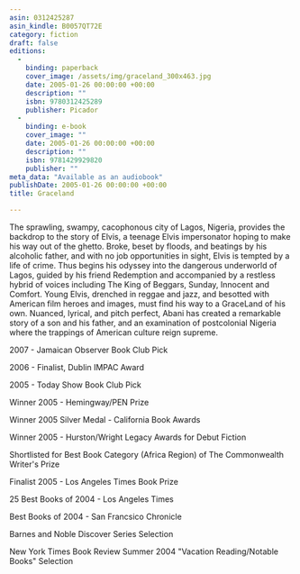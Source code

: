 ```yaml
---
asin: 0312425287
asin_kindle: B0057QT72E
category: fiction
draft: false
editions: 
  - 
    binding: paperback
    cover_image: /assets/img/graceland_300x463.jpg
    date: 2005-01-26 00:00:00 +00:00
    description: ""
    isbn: 9780312425289
    publisher: Picador
  - 
    binding: e-book
    cover_image: ""
    date: 2005-01-26 00:00:00 +00:00
    description: ""
    isbn: 9781429929820
    publisher: ""
meta_data: "Available as an audiobook"
publishDate: 2005-01-26 00:00:00 +00:00
title: Graceland

---
```


The sprawling, swampy, cacophonous city of Lagos, Nigeria, provides the backdrop to the story of Elvis, a teenage Elvis impersonator hoping to make his way out of the ghetto. Broke, beset by floods, and beatings by his alcoholic father, and with no job opportunities in sight, Elvis is tempted by a life of crime. Thus begins his odyssey into the dangerous underworld of Lagos, guided by his friend Redemption and accompanied by a restless hybrid of voices including The King of Beggars, Sunday, Innocent and Comfort. Young Elvis, drenched in reggae and jazz, and besotted with American film heroes and images, must find his way to a GraceLand of his own. Nuanced, lyrical, and pitch perfect, Abani has created a remarkable story of a son and his father, and an examination of postcolonial Nigeria where the trappings of American culture reign supreme.

2007 - Jamaican Observer Book Club Pick

2006 - Finalist, Dublin IMPAC Award

2005 - Today Show Book Club Pick

Winner 2005 - Hemingway/PEN Prize

Winner 2005 Silver Medal - California Book Awards

Winner 2005 - Hurston/Wright Legacy Awards for Debut Fiction

Shortlisted for Best Book Category (Africa Region) of The Commonwealth Writer's Prize

Finalist 2005 - Los Angeles Times Book Prize

25 Best Books of 2004 - Los Angeles Times

Best Books of 2004 - San Francsico Chronicle

Barnes and Noble Discover Series Selection

New York Times Book Review Summer 2004 "Vacation Reading/Notable Books" Selection
